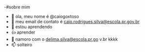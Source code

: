 -#sobre mim
-  👋 ola, meu nome é @caiogoxtoso
- 👀 meu email de contato é caio.rodrigues.silva@escola.pr.gov.br
- 🌱 estou aprendendo
- 👍 aprender 
- 💞️ namoro com o delima.silva@escola.pr.go v.br kkkk
- 📫 solteiro

